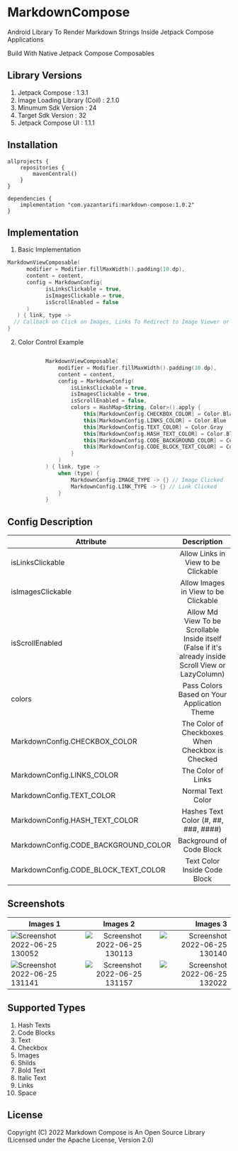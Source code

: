 # MarkdownCompose

Android Library To Render Markdown Strings Inside Jetpack Compose Applications

Build With Native Jetpack Compose Composables

## Library Versions
1. Jetpack Compose : 1.3.1
2. Image Loading Library (Coil) : 2.1.0
3. Minumum Sdk Version : 24
4. Target Sdk Version : 32
5. Jetpack Compose UI : 1.1.1

## Installation

```
allprojects {
    repositories {
        mavenCentral()
    }
}
```

```
dependencies {
    implementation "com.yazantarifi:markdown-compose:1.0.2"
}
```

## Implementation

1. Basic Implementation

```kotlin
MarkdownViewComposable(
      modifier = Modifier.fillMaxWidth().padding(10.dp),
      content = content,
      config = MarkdownConfig(
            isLinksClickable = true,
            isImagesClickable = true,
            isScrollEnabled = false
      )
   ) { link, type ->
  // Callback on Click on Images, Links To Redirect to Image Viewer or WebView Screen
}
```

2. Color Control Example

```kotlin

            MarkdownViewComposable(
                modifier = Modifier.fillMaxWidth().padding(10.dp),
                content = content,
                config = MarkdownConfig(
                    isLinksClickable = true,
                    isImagesClickable = true,
                    isScrollEnabled = false,
                    colors = HashMap<String, Color>().apply {
                        this[MarkdownConfig.CHECKBOX_COLOR] = Color.Black
                        this[MarkdownConfig.LINKS_COLOR] = Color.Blue
                        this[MarkdownConfig.TEXT_COLOR] = Color.Gray
                        this[MarkdownConfig.HASH_TEXT_COLOR] = Color.Black
                        this[MarkdownConfig.CODE_BACKGROUND_COLOR] = Color.Gray
                        this[MarkdownConfig.CODE_BLOCK_TEXT_COLOR] = Color.White
                    }
                )
            ) { link, type ->
                when (type) {
                    MarkdownConfig.IMAGE_TYPE -> {} // Image Clicked
                    MarkdownConfig.LINK_TYPE -> {} // Link Clicked
                }
            }

```


## Config Description

| Attribute   |      Description      |
|----------|:-------------:|
| isLinksClickable |  Allow Links in View to be Clickable |
| isImagesClickable |    Allow Images in View to be Clickable   | 
| isScrollEnabled | Allow Md View To be Scrollable Inside itself (False if it's already inside Scroll View or LazyColumn) |
| colors | Pass Colors Based on Your Application Theme |
| MarkdownConfig.CHECKBOX_COLOR | The Color of Checkboxes When Checkbox is Checked |
| MarkdownConfig.LINKS_COLOR | The Color of Links |
| MarkdownConfig.TEXT_COLOR | Normal Text Color |
| MarkdownConfig.HASH_TEXT_COLOR | Hashes Text Color (#, ##, ###, ####) |
| MarkdownConfig.CODE_BACKGROUND_COLOR | Background of Code Block |
| MarkdownConfig.CODE_BLOCK_TEXT_COLOR | Text Color Inside Code Block



## Screenshots

| Images 1   |      Images 2      |  Images 3 |
|----------|:-------------:|------:|
| ![Screenshot 2022-06-25 130052](https://user-images.githubusercontent.com/29167110/175789436-75f2b162-950c-4095-8f8b-ffdb8683ef27.png) |  ![Screenshot 2022-06-25 130113](https://user-images.githubusercontent.com/29167110/175789437-f506df66-f49d-4344-afe3-0e38b3f6507f.png) | ![Screenshot 2022-06-25 130140](https://user-images.githubusercontent.com/29167110/175789438-db370d51-838e-4744-a727-4f59aca4cd88.png) |
|![Screenshot 2022-06-25 131141](https://user-images.githubusercontent.com/29167110/175789439-26f5a1b4-5d3f-4bcb-b6d1-9d8895b8c5dd.png) |    ![Screenshot 2022-06-25 131157](https://user-images.githubusercontent.com/29167110/175789440-f59dd087-e260-4cbb-a880-3e584268d494.png)   |   ![Screenshot 2022-06-25 132022](https://user-images.githubusercontent.com/29167110/175789443-b994a075-bbf2-4c0c-b0ce-d18f3aaeb657.png) |


## Supported Types
1. Hash Texts
2. Code Blocks
3. Text
4. Checkbox
5. Images
6. Shilds
7. Bold Text
8. Italic Text
9. Links
10. Space

## License

Copyright (C) 2022 Markdown Compose is An Open Source Library (Licensed under the Apache License, Version 2.0)

